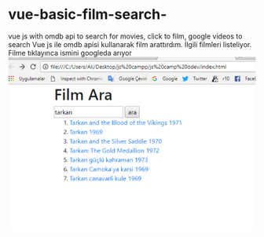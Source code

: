 # vue-basic-film-search-
vue js with omdb api to search for movies, click to film, google videos to search
Vue js ile omdb apisi kullanarak film arattırdım. İlgili filmleri listeliyor. Filme tıklayınca ismini googleda arıyor
![GitHub Logo](/ekrangoruntusu.png)
